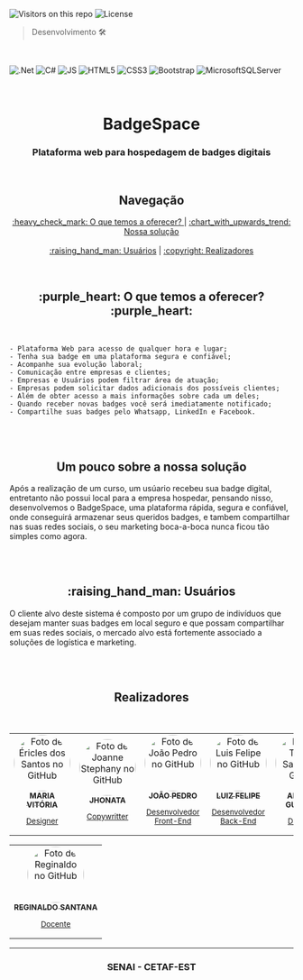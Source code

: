 ![Visitors on this repo](https://visitor-badge-reloaded.herokuapp.com/badge?page_id=MulinhaGPlays.BadgeSpace-Project_AspNetCoree&color=55acb7&style=for-the-badge&logo=Github)
![License](https://img.shields.io/github/license/MulinhaGPlays/BadgeSpace-Project_AspNetCore?color=Blue&style=for-the-badge)
>Desenvolvimento 🛠️

<br>

![.Net](https://img.shields.io/badge/.NET-5C2D91?style=for-the-badge&logo=.net&logoColor=white)
![C#](https://img.shields.io/badge/Csharp-%23007ACC.svg?style=for-the-badge&logo=Csharp&logoColor=white)
![JS](https://img.shields.io/badge/Javascript-%23007ACC.svg?style=for-the-badge&logo=javascript&logoColor=yellow)
![HTML5](https://img.shields.io/badge/html5-%23E34F26.svg?style=for-the-badge&logo=html5&logoColor=white)
![CSS3](https://img.shields.io/badge/css3-%231572B6.svg?style=for-the-badge&logo=css3&logoColor=white)
![Bootstrap](https://img.shields.io/badge/bootstrap-%23563D7C.svg?style=for-the-badge&logo=bootstrap&logoColor=white)
![MicrosoftSQLServer](https://img.shields.io/badge/Microsoft%20SQL%20Sever-CC2927?style=for-the-badge&logo=microsoft%20sql%20server&logoColor=white)

<br>

<h1 align=center> BadgeSpace </h1>
<h3 align=center id="objetivo">  Plataforma web para hospedagem de badges digitais </h3>

<br>

<h2 align=center> Navegação </h2>
<p align="center">
 <a href="#objetivo"> :heavy_check_mark: O que temos a oferecer? </a> |
 <a href="#solucao"> :chart_with_upwards_trend: Nossa solução </a>  <br><br>
 <a href="#usuarios"> :raising_hand_man: Usuários</a> |
 <a href="#autor"> 	:copyright: Realizadores</a>
</p>


<br>
<h2 align=center id="objetivo">  :purple_heart: O que temos a oferecer? :purple_heart:</h2>
<br>

    - Plataforma Web para acesso de qualquer hora e lugar;
    - Tenha sua badge em uma plataforma segura e confiável; 
    - Acompanhe sua evolução laboral;
    - Comunicação entre empresas e clientes;
    - Empresas e Usuários podem filtrar área de atuação;
    - Empresas podem solicitar dados adicionais dos possíveis clientes;
    - Além de obter acesso a mais informações sobre cada um deles;
    - Quando receber novas badges você será imediatamente notificado;
    - Compartilhe suas badges pelo Whatsapp, LinkedIn e Facebook.


<br><br>


<h2 align=center id="solucao"> Um pouco sobre a nossa solução </h2>

   Após a realização de um curso, um usúario recebeu sua badge digital, entretanto não possui local para a empresa hospedar, pensando nisso, desenvolvemos o BadgeSpace, uma plataforma rápida, segura e confiável, onde conseguirá armazenar seus queridos badges, e tambem compartilhar nas suas redes sociais, o seu marketing boca-a-boca nunca ficou tão simples como agora.

<br><br>

<h2 align=center id="usuarios">  :raising_hand_man: Usuários</h2>

   O cliente alvo deste sistema é composto por um grupo de indivíduos que desejam manter suas badges em local seguro e que possam compartilhar em suas redes sociais, o mercado alvo está fortemente associado a soluções de logística e marketing.

<br><br>


<h2 id="autor" align=center>Realizadores </h2>
<br>
<table align="center">
  <tr>
    <td align="center">
      <a href="https://github.com/Ericles-Porty" target="_blank">
        <img style="border-radius:100px;" src="https://avatars.githubusercontent.com/u/67772327?v=4" width="100px;" alt="Foto de Éricles dos Santos no GitHub"/><br>
        <sub>
          <b>MARIA VITÓRIA</b>
          <p>Designer</p>
        </sub>
      </a>
    </td>
    <td align="center">
      <a href="https://github.com/joannestephany" target="_blank">
        <img style="border-radius:100px;" src="https://avatars.githubusercontent.com/u/58868281?v=4"  width="100px;" alt="Foto de Joanne Stephany no GitHub"/><br>
        <sub>
          <b>JHONATA</b>
          <p>Copywritter</p>
        </sub>
      </a>
    </td>
    <td align="center">
      <a href="https://github.com/J3ipy" target="_blank">
        <img style="border-radius:100px;" src="https://github.com/J3ipy.png" target="_blank"  width="100px;" alt="Foto de João Pedro no GitHub"/><br>
        <sub>
          <b>JOÃO PEDRO</b>
          <p>Desenvolvedor Front-End</p>
        </sub>
      </a>
    </td>
    <td align="center" >
      <a href="https://github.com/MulinhaGPlays" target="_blank">
        <img style="border-radius:100px;" src="https://github.com/MulinhaGPlays.png" target="_blank"  width="100px;" alt="Foto de Luis Felipe no GitHub"/><br>
        <sub>
          <b>LUIZ FELIPE</b>
          <p>Desenvolvedor Back-End</p>
        </sub>
      </a>
    </td>
    <td align="center">
      <a href="https://github.com/XxthiagoboyXx" target="_blank">
        <img style="border-radius:100px;" src="https://avatars.githubusercontent.com/u/72053163?v=4" width="100px;" alt="Foto de Thiago Santos no GitHub"/><br>
        <sub>
          <b>ANTONY GUSTAVO</b>
          <p>Designer</p>
        </sub>
      </a>
    </td>
    <td align="center">
      <a href="https://github.com/XxthiagoboyXx" target="_blank">
        <img style="border-radius:100px;" src="https://user-images.githubusercontent.com/97753966/201755699-f2119c16-1d7f-4498-af40-36eb21ff505e.JPG" width="60px;"         alt="Foto de Heidy Larissa no Github"/><br>
        <sub>
          <b>HEIDY LARISSA</b>
          <p>Gerenciamento do projeto</p>
        </sub>
      </a>
    </td>
  </tr>
</table>
<table align="center">
  <tr>
    <td align="center">
      <a href="https://github.com/regymatrix" target="_blank">
        <img style="border-radius:100px;" src="https://github.com/regymatrix.png" target="_blank" width="100px;" alt="Foto de Reginaldo no GitHub"/><br>
        <sub>
          <b>REGINALDO SANTANA</b>
          <p>Docente</p>
        </sub>
      </a>
    </td>
   </tr>
</table>


***
<h3  align=center>SENAI - CETAF-EST</h3>

